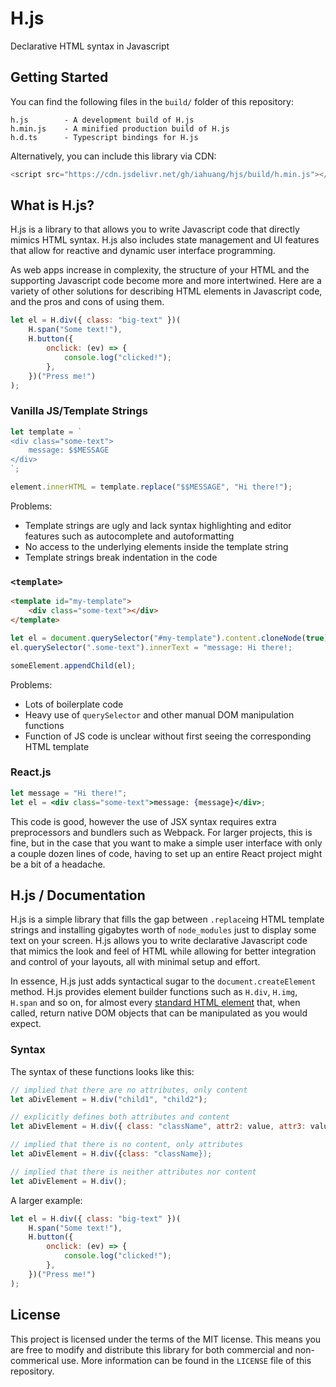 # H.js

Declarative HTML syntax in Javascript

## Getting Started

You can find the following files in the `build/` folder of this repository:

```
h.js        - A development build of H.js
h.min.js    - A minified production build of H.js
h.d.ts      - Typescript bindings for H.js
```

Alternatively, you can include this library via CDN:

```js
<script src="https://cdn.jsdelivr.net/gh/iahuang/hjs/build/h.min.js"></script>
```

## What is H.js?

H.js is a library to that allows you to write Javascript code that directly mimics HTML syntax. H.js also includes state management and UI features that allow for reactive and dynamic user interface programming.

As web apps increase in complexity, the structure of your HTML and the supporting Javascript code become more and more intertwined. Here are a variety of other solutions for describing HTML elements in Javascript code, and the pros and cons of using them.

```js
let el = H.div({ class: "big-text" })(
    H.span("Some text!"),
    H.button({
        onclick: (ev) => {
            console.log("clicked!");
        },
    })("Press me!")
);
```

### Vanilla JS/Template Strings

```js
let template = `
<div class="some-text">
    message: $$MESSAGE
</div>
`;

element.innerHTML = template.replace("$$MESSAGE", "Hi there!");
```

Problems:

-   Template strings are ugly and lack syntax highlighting and editor features such as autocomplete and autoformatting
-   No access to the underlying elements inside the template string
-   Template strings break indentation in the code

### `<template>`

```html
<template id="my-template">
    <div class="some-text"></div>
</template>
```

```js
let el = document.querySelector("#my-template").content.cloneNode(true);
el.querySelector(".some-text").innerText = "message: Hi there!;

someElement.appendChild(el);
```

Problems:

-   Lots of boilerplate code
-   Heavy use of `querySelector` and other manual DOM manipulation functions
-   Function of JS code is unclear without first seeing the corresponding HTML template

### React.js

```jsx
let message = "Hi there!";
let el = <div class="some-text">message: {message}</div>;
```

This code is good, however the use of JSX syntax requires extra preprocessors and bundlers such as Webpack. For larger projects, this is fine, but in the case that you want to make a simple user interface with only a couple dozen lines of code, having to set up an entire React project might be a bit of a headache.

## H.js / Documentation

H.js is a simple library that fills the gap between `.replace`ing HTML template strings and installing gigabytes worth of `node_modules` just to display some text on your screen. H.js allows you to write declarative Javascript code that mimics the look and feel of HTML while allowing for better integration and control of your layouts, all with minimal setup and effort.

In essence, H.js just adds syntactical sugar to the `document.createElement` method. H.js provides element builder functions such as `H.div`, `H.img`, `H.span` and so on, for almost every [standard HTML element](https://developer.mozilla.org/en-US/docs/Web/HTML/Element) that, when called, return native DOM objects that can be manipulated as you would expect.

### Syntax

The syntax of these functions looks like this:

```js
// implied that there are no attributes, only content
let aDivElement = H.div("child1", "child2");
```

```js
// explicitly defines both attributes and content
let aDivElement = H.div({ class: "className", attr2: value, attr3: value })("child1", "child2");
```

```js
// implied that there is no content, only attributes
let aDivElement = H.div({class: "className});
```

```js
// implied that there is neither attributes nor content
let aDivElement = H.div();
```

A larger example:

```js
let el = H.div({ class: "big-text" })(
    H.span("Some text!"),
    H.button({
        onclick: (ev) => {
            console.log("clicked!");
        },
    })("Press me!")
);
```

## License

This project is licensed under the terms of the MIT license. This means you are free to modify and distribute this library for both commercial and non-commerical use. More information can be found in the `LICENSE` file of this repository.
